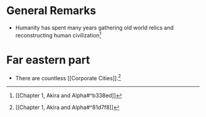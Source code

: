 # General Remarks
- Humanity has spent many years gathering old world relics and reconstructing human civilization[^2]
# Far eastern part
- There are countless [[Corporate Cities]].[^1]

[^1]: [[Chapter 1, Akira and Alpha#^81d7f8]]

[^2]: [[Chapter 1, Akira and Alpha#^b338ed]]
